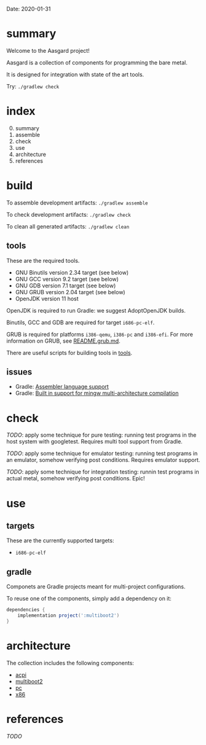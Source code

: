 Date: 2020-01-31

# summary

Welcome to the Aasgard project!

Aasgard is a collection of components for programming the bare metal.

It is designed for integration with state of the art tools.

Try: `./gradlew check`

# index

0. summary
1. assemble
2. check
3. use
4. architecture
5. references

# build

To assemble development artifacts: `./gradlew assemble`

To check development artifacts: `./gradlew check`

To clean all generated artifacts: `./gradlew clean`

## tools

These are the required tools.

- GNU Binutils version 2.34 target (see below)
- GNU GCC version 9.2 target (see below)
- GNU GDB version 7.1 target (see below)
- GNU GRUB version 2.04 target (see below)
- OpenJDK version 11 host

OpenJDK is required to run Gradle: we suggest AdoptOpenJDK builds.

Binutils, GCC and GDB are required for target `i686-pc-elf`.

GRUB is required for platforms `i386-qemu`, `i386-pc` and `i386-efi`.
For more information on GRUB, see [README.grub.md](README.grub.md).

There are useful scripts for building tools in [tools](tools).

## issues

- Gradle: [Assembler language support](https://github.com/gradle/gradle-native/issues/172)
- Gradle: [Built in support for mingw multi-architecture compilation](https://github.com/gradle/gradle-native/issues/969) 

# check

*TODO*: apply some technique for pure testing: running test programs in the host system with googletest. Requires multi tool support from Gradle.

*TODO*: apply some technique for emulator testing: running test programs in an emulator, somehow verifying post conditions. Requires emulator support.

*TODO*: apply some technique for integration testing: runnin test programs in actual metal, somehow verifying post conditions. Epic!

# use

## targets

These are the currently supported targets:

- `i686-pc-elf`

## gradle

Componets are Gradle projects meant for multi-project configurations.

To reuse one of the components, simply add a dependency on it:

```gradle
dependencies {
    implementation project(':multiboot2')
}
```

# architecture

The collection includes the following components:

* [acpi](acpi/README.md)
* [multiboot2](multiboot2/README.md)
* [pc](pc/README.md)
* [x86](x86/README.md)

# references

_TODO_
